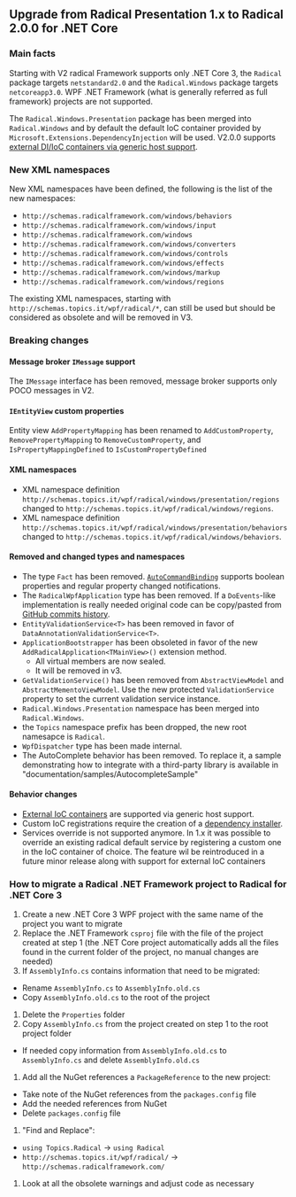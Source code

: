 ## Upgrade from Radical Presentation 1.x to Radical 2.0.0 for .NET Core

### Main facts

Starting with V2 radical Framework supports only .NET Core 3, the `Radical` package targets `netstandard2.0` and the `Radical.Windows` package targets `netcoreapp3.0`. WPF .NET Framework (what is generally referred as full framework) projects are not supported.

The `Radical.Windows.Presentation` package has been merged into `Radical.Windows` and by default the default IoC container provided by `Microsoft.Extensions.DependencyInjection` will be used. V2.0.0 supports [external DI/IoC containers via generic host support](/ioc/third-party.md).

### New XML namespaces

New XML namespaces have been defined, the following is the list of the new namespaces:

- `http://schemas.radicalframework.com/windows/behaviors`
- `http://schemas.radicalframework.com/windows/input`
- `http://schemas.radicalframework.com/windows`
- `http://schemas.radicalframework.com/windows/converters`
- `http://schemas.radicalframework.com/windows/controls`
- `http://schemas.radicalframework.com/windows/effects`
- `http://schemas.radicalframework.com/windows/markup`
- `http://schemas.radicalframework.com/windows/regions` 

The existing XML namespaces, starting with `http://schemas.topics.it/wpf/radical/*`, can still be used but should be considered as obsolete and will be removed in V3.

### Breaking changes

#### Message broker `IMessage` support

The `IMessage` interface has been removed, message broker supports only POCO messages in V2.

#### `IEntityView` custom properties

Entity view `AddPropertyMapping` has been renamed to `AddCustomProperty`, `RemovePropertyMapping` to `RemoveCustomProperty`, and `IsPropertyMappingDefined` to `IsCustomPropertyDefined`

#### XML namespaces

- XML namespace definition `http://schemas.topics.it/wpf/radical/windows/presentation/regions` changed to `http://schemas.topics.it/wpf/radical/windows/regions`.
- XML namespace definition `http://schemas.topics.it/wpf/radical/windows/presentation/behaviors` changed to `http://schemas.topics.it/wpf/radical/windows/behaviors`.

#### Removed and changed types and namespaces

- The type `Fact` has been removed. [`AutoCommandBinding`](/markup-extensions/auto-command-binding) supports boolean properties and regular property changed notifications.
- The `RadicalWpfApplication` type has been removed. If a `DoEvents`-like implementation is really needed original code can be copy/pasted from [GitHub commits history](https://github.com/RadicalFx/Radical.Windows/blob/fa52500164e26f351055034ffbcb87a085b64e4b/src/Radical.Windows/RadicalWpfApplication.cs#L6-L42).
- `EntityValidationService<T>` has been removed in favor of `DataAnnotationValidationService<T>`.
- `ApplicationBootstrapper` has been obsoleted in favor of the new `AddRadicalApplication<TMainView>()` extension method.
  - All virtual members are now sealed.
  - It will be removed in v3.
- `GetValidationService()` has been removed from `AbstractViewModel` and `AbstractMementoViewModel`. Use the new protected `ValidationService` property to set the current validation service instance.
- `Radical.Windows.Presentation` namespace has been merged into `Radical.Windows`.
- the `Topics` namespace prefix has been dropped, the new root namesapce is `Radical`.
- `WpfDispatcher` type has been made internal.
- The AutoComplete behavior has been removed. To replace it, a sample demonstrating how to integrate with a third-party library is available in "documentation/samples/AutocompleteSample"

#### Behavior changes

- [External IoC containers](/ioc/third-party.md) are supported via generic host support.
- Custom IoC registrations require the creation of a [dependency installer](/ioc).
- Services override is not supported anymore. In 1.x it was possible to override an existing radical default service by registering a custom one in the IoC container of choice. The feature wil be reintroduced in a future minor release along with support for external IoC containers

### How to migrate a Radical .NET Framework project to Radical for .NET Core 3

1. Create a new .NET Core 3 WPF project with the same name of the project you want to migrate
1. Replace the .NET Framework `csproj` file with the file of the project created at step 1 (the .NET Core project automatically adds all the files found in the current folder of the project, no manual changes are needed)
1. If `AssemblyInfo.cs` contains information that need to be migrated:
  - Rename `AssemblyInfo.cs` to `AssemblyInfo.old.cs`
  - Copy `AssemblyInfo.old.cs` to the root of the project
1. Delete the `Properties` folder 
1. Copy `AssemblyInfo.cs` from the project created on step 1 to the root project folder
  - If needed copy information from `AssemblyInfo.old.cs` to `AssemblyInfo.cs` and delete `AssemblyInfo.old.cs`
1. Add all the NuGet references a `PackageReference` to the new project:
  - Take note of the NuGet references from the `packages.config` file 
  - Add the needed references from NuGet
  - Delete `packages.config` file
1. "Find and Replace":
  - `using Topics.Radical` -> `using Radical`
  - `http://schemas.topics.it/wpf/radical/` -> `http://schemas.radicalframework.com/`
1. Look at all the obsolete warnings and adjust code as necessary
